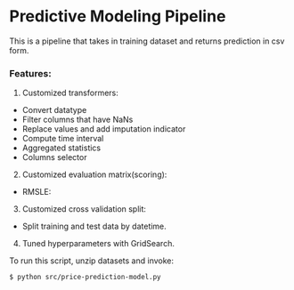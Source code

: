 # Predictive Modeling Pipeline

This is a pipeline that takes in training dataset and returns prediction
in csv form. 

### Features: 
1. Customized transformers:
- Convert datatype
- Filter columns that have NaNs
- Replace values and add imputation indicator
- Compute time interval
- Aggregated statistics
- Columns selector

2. Customized evaluation matrix(scoring):
- RMSLE: 



3. Customized cross validation split:
- Split training and test data by datetime. 

4. Tuned hyperparameters with GridSearch.


To run this script, unzip datasets and invoke:
```
$ python src/price-prediction-model.py
```


